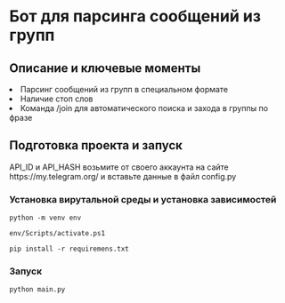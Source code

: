 <h1>Бот для парсинга сообщений из групп</h1>

<h2>Описание и ключевые моменты</h2>
<li>Парсинг сообщений из групп в специальном формате</li>
<li>Наличие стоп слов</li>
<li>Команда /join для автоматического поиска и захода в группы по фразе</li>

<h2>Подготовка проекта и запуск</h2>
<p>API_ID и API_HASH возьмите от своего аккаунта на сайте https://my.telegram.org/ и вставьте данные в файл config.py</p>
<h3>Установка вирутальной среды и установка зависимостей</h3>
<pre><code>python -m venv env</code></pre>
<pre><code>env/Scripts/activate.ps1</code></pre>
<pre><code>pip install -r requiremens.txt</code></pre>
<h3>Запуск</h3>
<pre><code>python main.py</code></pre>
